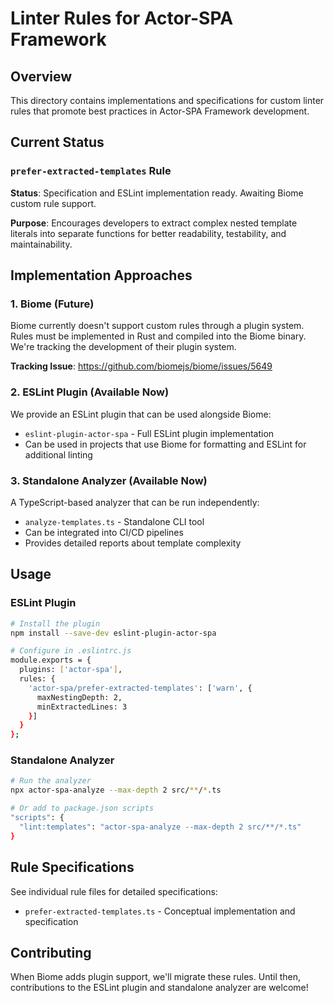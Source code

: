 # Linter Rules for Actor-SPA Framework

## Overview

This directory contains implementations and specifications for custom linter rules that promote best practices in Actor-SPA Framework development.

## Current Status

### `prefer-extracted-templates` Rule

**Status**: Specification and ESLint implementation ready. Awaiting Biome custom rule support.

**Purpose**: Encourages developers to extract complex nested template literals into separate functions for better readability, testability, and maintainability.

## Implementation Approaches

### 1. Biome (Future)

Biome currently doesn't support custom rules through a plugin system. Rules must be implemented in Rust and compiled into the Biome binary. We're tracking the development of their plugin system.

**Tracking Issue**: https://github.com/biomejs/biome/issues/5649

### 2. ESLint Plugin (Available Now)

We provide an ESLint plugin that can be used alongside Biome:
- `eslint-plugin-actor-spa` - Full ESLint plugin implementation
- Can be used in projects that use Biome for formatting and ESLint for additional linting

### 3. Standalone Analyzer (Available Now)

A TypeScript-based analyzer that can be run independently:
- `analyze-templates.ts` - Standalone CLI tool
- Can be integrated into CI/CD pipelines
- Provides detailed reports about template complexity

## Usage

### ESLint Plugin

```bash
# Install the plugin
npm install --save-dev eslint-plugin-actor-spa

# Configure in .eslintrc.js
module.exports = {
  plugins: ['actor-spa'],
  rules: {
    'actor-spa/prefer-extracted-templates': ['warn', {
      maxNestingDepth: 2,
      minExtractedLines: 3
    }]
  }
};
```

### Standalone Analyzer

```bash
# Run the analyzer
npx actor-spa-analyze --max-depth 2 src/**/*.ts

# Or add to package.json scripts
"scripts": {
  "lint:templates": "actor-spa-analyze --max-depth 2 src/**/*.ts"
}
```

## Rule Specifications

See individual rule files for detailed specifications:
- `prefer-extracted-templates.ts` - Conceptual implementation and specification

## Contributing

When Biome adds plugin support, we'll migrate these rules. Until then, contributions to the ESLint plugin and standalone analyzer are welcome! 